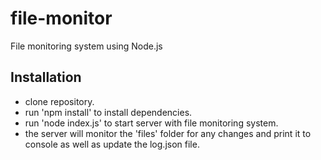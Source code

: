 # file-monitor

File monitoring system using Node.js

## Installation
- clone repository.
- run 'npm install' to install dependencies.
- run 'node index.js' to start server with file monitoring system.
- the server will monitor the 'files' folder for any changes and print it to console as well as update the log.json file.

